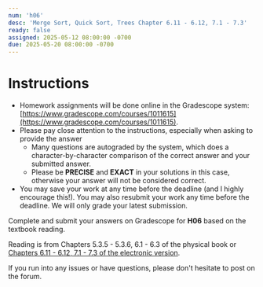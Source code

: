 ```yaml
---
num: 'h06'
desc: 'Merge Sort, Quick Sort, Trees Chapter 6.11 - 6.12, 7.1 - 7.3'
ready: false
assigned: 2025-05-12 08:00:00 -0700
due: 2025-05-20 08:00:00 -0700
---
```


# Instructions

- Homework assignments will be done online in the Gradescope system: [https://www.gradescope.com/courses/1011615](https://www.gradescope.com/courses/1011615).
- Please pay close attention to the instructions, especially when asking to provide the answer
  - Many questions are autograded by the system, which does a character-by-character comparison of the correct answer and your submitted answer.
  - Please be **PRECISE** and **EXACT** in your solutions in this case, otherwise your answer will not be considered correct.
- You may save your work at any time before the deadline (and I highly encourage this!). You may also resubmit your work any time before the deadline. We will only grade your latest submission.

Complete and submit your answers on Gradescope for **H06** based on the textbook reading.

Reading is from Chapters 5.3.5 - 5.3.6, 6.1 - 6.3 of the physical book or [Chapters 6.11 - 6.12, 7.1 - 7.3 of the electronic version](https://runestone.academy/ns/books/published/pythonds/index.html).

If you run into any issues or have questions, please don't hesitate to post on the forum.
